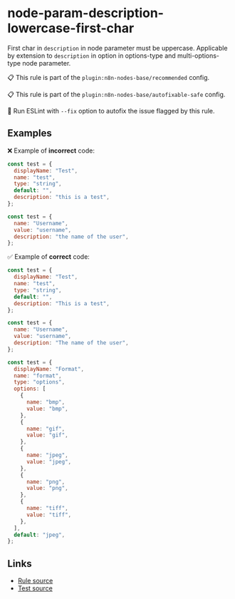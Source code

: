 [//]: # "File generated from a template. Do not edit this file directly."

# node-param-description-lowercase-first-char

First char in `description` in node parameter must be uppercase. Applicable by extension to `description` in option in options-type and multi-options-type node parameter.

📋 This rule is part of the `plugin:n8n-nodes-base/recommended` config.

📋 This rule is part of the `plugin:n8n-nodes-base/autofixable-safe` config.

🔧 Run ESLint with `--fix` option to autofix the issue flagged by this rule.

## Examples

❌ Example of **incorrect** code:

```js
const test = {
  displayName: "Test",
  name: "test",
  type: "string",
  default: "",
  description: "this is a test",
};

const test = {
  name: "Username",
  value: "username",
  description: "the name of the user",
};
```

✅ Example of **correct** code:

```js
const test = {
  displayName: "Test",
  name: "test",
  type: "string",
  default: "",
  description: "This is a test",
};

const test = {
  name: "Username",
  value: "username",
  description: "The name of the user",
};

const test = {
  displayName: "Format",
  name: "format",
  type: "options",
  options: [
    {
      name: "bmp",
      value: "bmp",
    },
    {
      name: "gif",
      value: "gif",
    },
    {
      name: "jpeg",
      value: "jpeg",
    },
    {
      name: "png",
      value: "png",
    },
    {
      name: "tiff",
      value: "tiff",
    },
  ],
  default: "jpeg",
};
```

## Links

- [Rule source](../../lib/rules/node-param-description-lowercase-first-char.ts)
- [Test source](../../tests/node-param-description-lowercase-first-char.test.ts)
